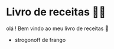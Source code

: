 # Livro de receitas :man_cook:

olá ! Bem vindo ao meu livro de receitas :wave:

- strogonoff de frango
